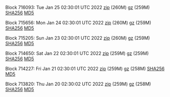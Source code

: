 Block 716093: Tue Jan 25 02:30:01 UTC 2022 [zip](https://files.01coin.io/mainnet/2022-01-25/bootstrap.dat.zip) (260M) [gz](https://files.01coin.io/mainnet/2022-01-25/bootstrap.dat.tar.gz) (259M) [SHA256](https://files.01coin.io/mainnet/2022-01-25/sha256.txt) [MD5](https://files.01coin.io/mainnet/2022-01-25/md5.txt)

Block 715656: Mon Jan 24 02:30:01 UTC 2022 [zip](https://files.01coin.io/mainnet/2022-01-24/bootstrap.dat.zip) (260M) [gz](https://files.01coin.io/mainnet/2022-01-24/bootstrap.dat.tar.gz) (259M) [SHA256](https://files.01coin.io/mainnet/2022-01-24/sha256.txt) [MD5](https://files.01coin.io/mainnet/2022-01-24/md5.txt)

Block 715205: Sun Jan 23 02:30:01 UTC 2022 [zip](https://files.01coin.io/mainnet/2022-01-23/bootstrap.dat.zip) (260M) [gz](https://files.01coin.io/mainnet/2022-01-23/bootstrap.dat.tar.gz) (259M) [SHA256](https://files.01coin.io/mainnet/2022-01-23/sha256.txt) [MD5](https://files.01coin.io/mainnet/2022-01-23/md5.txt)

Block 714650: Sat Jan 22 02:30:01 UTC 2022 [zip](https://files.01coin.io/mainnet/2022-01-22/bootstrap.dat.zip) (259M) [gz](https://files.01coin.io/mainnet/2022-01-22/bootstrap.dat.tar.gz) (259M) [SHA256](https://files.01coin.io/mainnet/2022-01-22/sha256.txt) [MD5](https://files.01coin.io/mainnet/2022-01-22/md5.txt)

Block 714227: Fri Jan 21 02:30:01 UTC 2022 [zip](https://files.01coin.io/mainnet/2022-01-21/bootstrap.dat.zip) (259M) [gz](https://files.01coin.io/mainnet/2022-01-21/bootstrap.dat.tar.gz) (258M) [SHA256](https://files.01coin.io/mainnet/2022-01-21/sha256.txt) [MD5](https://files.01coin.io/mainnet/2022-01-21/md5.txt)

Block 713820: Thu Jan 20 02:30:02 UTC 2022 [zip](https://files.01coin.io/mainnet/2022-01-20/bootstrap.dat.zip) (259M) [gz](https://files.01coin.io/mainnet/2022-01-20/bootstrap.dat.tar.gz) (258M) [SHA256](https://files.01coin.io/mainnet/2022-01-20/sha256.txt) [MD5](https://files.01coin.io/mainnet/2022-01-20/md5.txt)
